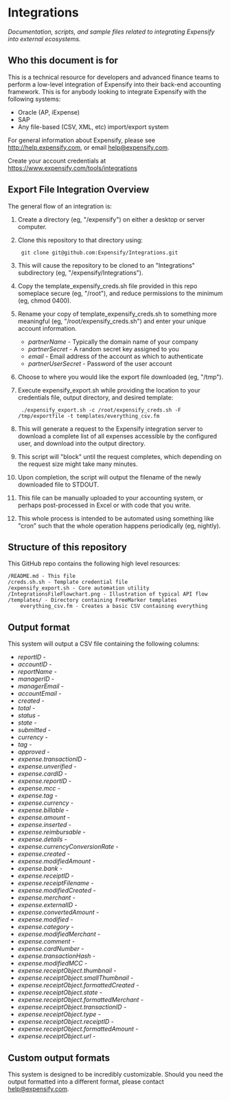 Integrations
============
*Documentation, scripts, and sample files related to integrating Expensify into external ecosystems.*

Who this document is for
------------------------
This is a technical resource for developers and advanced finance teams to perform a low-level integration of Expensify into their back-end accounting framework.  This is for anybody looking to integrate Expensify with the following systems:

* Oracle (AP, iExpense)
* SAP
* Any file-based (CSV, XML, etc) import/export system

For general information about Expensify, please see http://help.expensify.com, or email help@expensify.com.

Create your account credentials at https://www.expensify.com/tools/integrations

Export File Integration Overview
--------------------------------
The general flow of an integration is:

1. Create a directory (eg, "/expensify") on either a desktop or server computer.

2. Clone this repository to that directory using:

        git clone git@github.com:Expensify/Integrations.git

3. This will cause the repository to be cloned to an "Integrations" subdirectory (eg, "/expensify/Integrations").

4. Copy the template_expensify_creds.sh file provided in this repo someplace secure (eg, "/root"), and reduce permissions to the minimum (eg, chmod 0400).

5. Rename your copy of template_expensify_creds.sh to something more meaningful (eg, "/root/expensify_creds.sh") and enter your unique account information.
    * *partnerName* - Typically the domain name of your company
    * *partnerSecret* - A random secret key assigned to you
    * *email* - Email address of the account as which to authenticate
    * *partnerUserSecret* - Password of the user account


6. Choose to where you would like the export file downloaded (eg, "/tmp").

7. Execute expensify_export.sh while providing the location to your credentials file, output directory, and desired template:

        ./expensify_export.sh -c /root/expensify_creds.sh -F /tmp/exportfile -t templates/everything_csv.fm

8. This will generate a request to the Expensify integration server to download a complete list of all expenses accessible by the configured user, and download into the output directory.

9. This script will "block" until the request completes, which depending on the request size might take many minutes.

10. Upon completion, the script will output the filename of the newly downloaded file to STDOUT.

11. This file can be manually uploaded to your accounting system, or perhaps post-processed in Excel or with code that you write.

12. This whole process is intended to be automated using something like "cron" such that the whole operation happens periodically (eg, nightly).


Structure of this repository
----------------------------
This GitHub repo contains the following high level resources:

    /README.md - This file
    /creds.sh.sh - Template credential file
    /expensify_export.sh - Core automation utility
    /IntegrationsFileFlowchart.png - Illustration of typical API flow
    /templates/ - Directory containing FreeMarker templates
        everything_csv.fm - Creates a basic CSV containing everything

Output format
-------------
This system will output a CSV file containing the following columns:

* *reportID* -
* *accountID* -
* *reportName* -
* *managerID* -
* *managerEmail* -
* *accountEmail* -
* *created* -
* *total* -
* *status* -
* *state* -
* *submitted* -
* *currency* -
* *tag* -
* *approved* -
* *expense.transactionID* -
* *expense.unverified* -
* *expense.cardID* -
* *expense.reportID* -
* *expense.mcc* -
* *expense.tag* -
* *expense.currency* -
* *expense.billable* -
* *expense.amount* -
* *expense.inserted* -
* *expense.reimbursable* -
* *expense.details* -
* *expense.currencyConversionRate* -
* *expense.created* -
* *expense.modifiedAmount* -
* *expense.bank* -
* *expense.receiptID* -
* *expense.receiptFilename* -
* *expense.modifiedCreated* -
* *expense.merchant* -
* *expense.externalID* -
* *expense.convertedAmount* -
* *expense.modified* -
* *expense.category* -
* *expense.modifiedMerchant* -
* *expense.comment* -
* *expense.cardNumber* -
* *expense.transactionHash* -
* *expense.modifiedMCC* -
* *expense.receiptObject.thumbnail* -
* *expense.receiptObject.smallThumbnail* -
* *expense.receiptObject.formattedCreated* -
* *expense.receiptObject.state* -
* *expense.receiptObject.formattedMerchant* -
* *expense.receiptObject.transactionID* -
* *expense.receiptObject.type* -
* *expense.receiptObject.receiptID* -
* *expense.receiptObject.formattedAmount* -
* *expense.receiptObject.url* -

Custom output formats
---------------------
This system is designed to be incredibly customizable.  Should you need the output formatted into a different format, please contact help@expensify.com.

